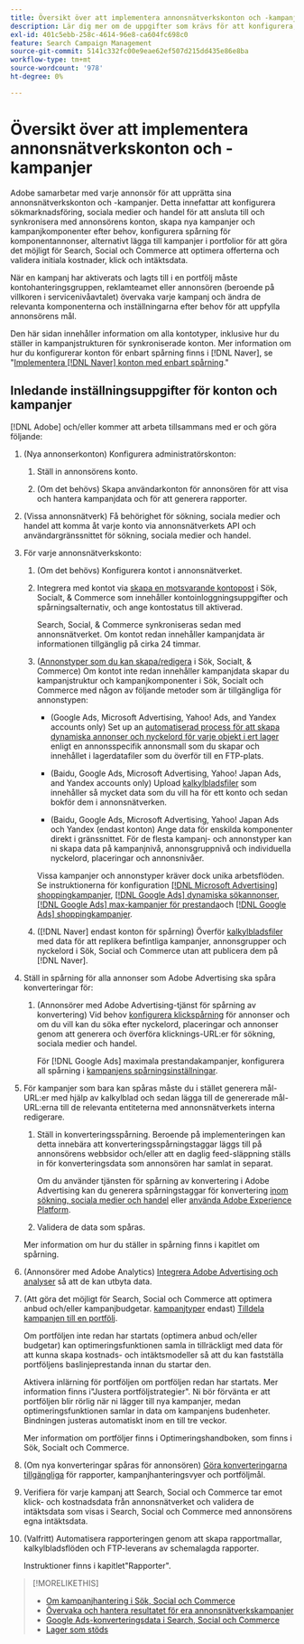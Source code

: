 ```yaml
---
title: Översikt över att implementera annonsnätverkskonton och -kampanjer
description: Lär dig mer om de uppgifter som krävs för att konfigurera, synkronisera och hantera era annonsnätverkskonton.
exl-id: 401c5ebb-258c-4614-96e8-ca604fc698c0
feature: Search Campaign Management
source-git-commit: 5141c332fc00e9eae62ef507d215dd435e86e8ba
workflow-type: tm+mt
source-wordcount: '978'
ht-degree: 0%

---
```


# Översikt över att implementera annonsnätverkskonton och -kampanjer

Adobe samarbetar med varje annonsör för att upprätta sina annonsnätverkskonton och -kampanjer. Detta innefattar att konfigurera sökmarknadsföring, sociala medier och handel för att ansluta till och synkronisera med annonsörens konton, skapa nya kampanjer och kampanjkomponenter efter behov, konfigurera spårning för komponentannonser, alternativt lägga till kampanjer i portfolior för att göra det möjligt för Search, Social och Commerce att optimera offerterna och validera initiala kostnader, klick och intäktsdata.

När en kampanj har aktiverats och lagts till i en portfölj måste kontohanteringsgruppen, reklamteamet eller annonsören (beroende på villkoren i servicenivåavtalet) övervaka varje kampanj och ändra de relevanta komponenterna och inställningarna efter behov för att uppfylla annonsörens mål.

Den här sidan innehåller information om alla kontotyper, inklusive hur du ställer in kampanjstrukturen för synkroniserade konton. Mer information om hur du konfigurerar konton för enbart spårning finns i [!DNL Naver], se &quot;[Implementera [!DNL Naver] konton med enbart spårning](/help/search-social-commerce/campaign-management/naver-tracking-only-account-implement.md).&quot;

## Inledande inställningsuppgifter för konton och kampanjer

[!DNL Adobe] och/eller kommer att arbeta tillsammans med er och göra följande:

1. (Nya annonserkonton) Konfigurera administratörskonton:

   1. Ställ in annonsörens konto.

   1. (Om det behövs) Skapa användarkonton för annonsören för att visa och hantera kampanjdata och för att generera rapporter.

1. (Vissa annonsnätverk) Få behörighet för sökning, sociala medier och handel att komma åt varje konto via annonsnätverkets API och användargränssnittet för sökning, sociala medier och handel.

1. För varje annonsnätverkskonto:

   1. (Om det behövs) Konfigurera kontot i annonsnätverket.

   1. Integrera med kontot via [skapa en motsvarande kontopost](/help/search-social-commerce/campaign-management/accounts/ad-network-account-manage.md#create-account) i Sök, Socialt, &amp; Commerce som innehåller kontoinloggningsuppgifter och spårningsalternativ, och ange kontostatus till aktiverad.

      Search, Social, &amp; Commerce synkroniseras sedan med annonsnätverket. Om kontot redan innehåller kampanjdata är informationen tillgänglig på cirka 24 timmar.

   1. ([Annonstyper som du kan skapa/redigera](/help/search-social-commerce/introduction/supported-inventory.md) i Sök, Socialt, &amp; Commerce) Om kontot inte redan innehåller kampanjdata skapar du kampanjstruktur och kampanjkomponenter i Sök, Socialt och Commerce med någon av följande metoder som är tillgängliga för annonstypen:

      * (Google Ads, Microsoft Advertising, Yahoo! Ads, and Yandex accounts only) Set up an [automatiserad process för att skapa dynamiska annonser och nyckelord för varje objekt i ert lager](/help/search-social-commerce/campaign-management/inventory-feeds/inventory-feeds-about.md) enligt en annonsspecifik annonsmall som du skapar och innehållet i lagerdatafiler som du överför till en FTP-plats.

      * (Baidu, Google Ads, Microsoft Advertising, Yahoo! Japan Ads, and Yandex accounts only) Upload [kalkylbladsfiler](/help/search-social-commerce/campaign-management/bulksheets/bulksheet-about.md) som innehåller så mycket data som du vill ha för ett konto och sedan bokför dem i annonsnätverken.

      * (Baidu, Google Ads, Microsoft Advertising, Yahoo! Japan Ads och Yandex (endast konton) Ange data för enskilda komponenter direkt i gränssnittet. För de flesta kampanj- och annonstyper kan ni skapa data på kampanjnivå, annonsgruppnivå och individuella nyckelord, placeringar och annonsnivåer.

      Vissa kampanjer och annonstyper kräver dock unika arbetsflöden. Se instruktionerna för konfiguration [[!DNL Microsoft Advertising] shoppingkampanjer](/help/search-social-commerce/campaign-management/special-campaign-types/microsoft-shopping-campaigns.md), [[!DNL Google Ads] dynamiska sökannonser](/help/search-social-commerce/campaign-management/special-campaign-types/google-dynamic-search-ads.md), [[!DNL Google Ads] max-kampanjer för prestanda](/help/search-social-commerce/campaign-management/special-campaign-types/google-performance-max-campaigns.md)och [[!DNL Google Ads] shoppingkampanjer](/help/search-social-commerce/campaign-management/special-campaign-types/google-shopping-campaigns.md).

   1. ([!DNL Naver] endast konton för spårning) Överför [kalkylbladsfiler](/help/search-social-commerce/campaign-management/bulksheets/bulksheet-about.md) med data för att replikera befintliga kampanjer, annonsgrupper och nyckelord i Sök, Social och Commerce utan att publicera dem på [!DNL Naver].

1. Ställ in spårning för alla annonser som Adobe Advertising ska spåra konverteringar för:

   1. (Annonsörer med Adobe Advertising-tjänst för spårning av konvertering) Vid behov [konfigurera klickspårning](/help/search-social-commerce/tracking/click-tracking-ways-to-generate.md) för annonser och om du vill kan du söka efter nyckelord, placeringar och annonser genom att generera och överföra klicknings-URL:er för sökning, sociala medier och handel.

      För [!DNL Google Ads] maximala prestandakampanjer, konfigurera all spårning i [kampanjens spårningsinställningar](/help/search-social-commerce/campaign-management/campaigns/campaign-settings-google.md).

1. För kampanjer som bara kan spåras måste du i stället generera mål-URL:er med hjälp av kalkylblad och sedan lägga till de genererade mål-URL:erna till de relevanta entiteterna med annonsnätverkets interna redigerare.

   1. Ställ in konverteringsspårning. Beroende på implementeringen kan detta innebära att konverteringsspårningstaggar läggs till på annonsörens webbsidor och/eller att en daglig feed-släppning ställs in för konverteringsdata som annonsören har samlat in separat.

      Om du använder tjänsten för spårning av konvertering i Adobe Advertising kan du generera spårningstaggar för konvertering [inom sökning, sociala medier och handel](/help/search-social-commerce/tools/conversion-tag-generate.md) eller [använda Adobe Experience Platform](https://experienceleague.adobe.com/docs/experience-platform/destinations/catalog/advertising/adobe-advertising-cloud.html).

   1. Validera de data som spåras.

   Mer information om hur du ställer in spårning finns i kapitlet om spårning.

1. (Annonsörer med Adobe Analytics) [Integrera Adobe Advertising och analyser](https://experienceleague.adobe.com/docs/advertising/integrations/analytics/overview.html) så att de kan utbyta data.

1. (Att göra det möjligt för Search, Social och Commerce att optimera anbud och/eller kampanjbudgetar. [kampanjtyper](/help/search-social-commerce/introduction/supported-inventory.md) endast) [Tilldela kampanjen till en portfölj](/help/search-social-commerce/campaign-management/campaign-assign-to-portfolio.md).

   Om portföljen inte redan har startats (optimera anbud och/eller budgetar) kan optimeringsfunktionen samla in tillräckligt med data för att kunna skapa kostnads- och intäktsmodeller så att du kan fastställa portföljens baslinjeprestanda innan du startar den.

   Aktivera inlärning för portföljen om portföljen redan har startats. Mer information finns i&quot;Justera portföljstrategier&quot;. Ni bör förvänta er att portföljen blir rörlig när ni lägger till nya kampanjer, medan optimeringsfunktionen samlar in data om kampanjens budenheter. Bindningen justeras automatiskt inom en till tre veckor.

   Mer information om portföljer finns i Optimeringshandboken, som finns i Sök, Socialt och Commerce.<!-- verify convention for referencing Optimization Guide here -->

1. (Om nya konverteringar spåras för annonsören) [Göra konverteringarna tillgängliga](/help/search-social-commerce/admin/conversion-metrics/conversion-metric-about.md) för rapporter, kampanjhanteringsvyer och portföljmål.

1. Verifiera för varje kampanj att Search, Social och Commerce tar emot klick- och kostnadsdata från annonsnätverket och validera de intäktsdata som visas i Search, Social och Commerce med annonsörens egna intäktsdata.

1. (Valfritt) Automatisera rapporteringen genom att skapa rapportmallar, kalkylbladsflöden och FTP-leverans av schemalagda rapporter.

   Instruktioner finns i kapitlet&quot;Rapporter&quot;.

>[!MORELIKETHIS]
>
>* [Om kampanjhantering i Sök, Social och Commerce](campaign-management-about.md)
>* [Övervaka och hantera resultatet för era annonsnätverkskampanjer](monitor-performance-campaigns.md)
>* [Google Ads-konverteringsdata i Search, Social och Commerce](google-conversion-data.md)
>* [Lager som stöds](/help/search-social-commerce/introduction/supported-inventory.md)
